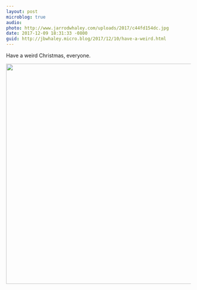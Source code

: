 ```yaml
---
layout: post
microblog: true
audio: 
photo: http://www.jarrodwhaley.com/uploads/2017/c44fd154dc.jpg
date: 2017-12-09 18:31:33 -0800
guid: http://jbwhaley.micro.blog/2017/12/10/have-a-weird.html
---
```

Have a weird Christmas, everyone.

<img src="http://www.jarrodwhaley.com/uploads/2017/c44fd154dc.jpg" width="599" height="600" />
